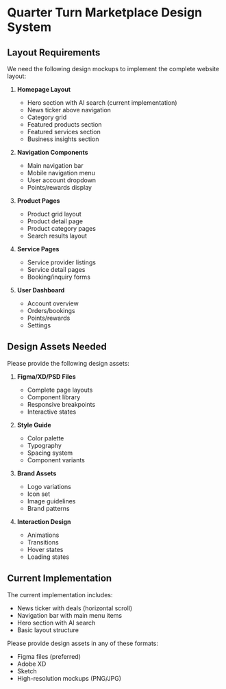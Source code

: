 # Quarter Turn Marketplace Design System

## Layout Requirements

We need the following design mockups to implement the complete website layout:

1. **Homepage Layout**
   - Hero section with AI search (current implementation)
   - News ticker above navigation
   - Category grid
   - Featured products section
   - Featured services section
   - Business insights section

2. **Navigation Components**
   - Main navigation bar
   - Mobile navigation menu
   - User account dropdown
   - Points/rewards display

3. **Product Pages**
   - Product grid layout
   - Product detail page
   - Product category pages
   - Search results layout

4. **Service Pages**
   - Service provider listings
   - Service detail pages
   - Booking/inquiry forms

5. **User Dashboard**
   - Account overview
   - Orders/bookings
   - Points/rewards
   - Settings

## Design Assets Needed

Please provide the following design assets:

1. **Figma/XD/PSD Files**
   - Complete page layouts
   - Component library
   - Responsive breakpoints
   - Interactive states

2. **Style Guide**
   - Color palette
   - Typography
   - Spacing system
   - Component variants

3. **Brand Assets**
   - Logo variations
   - Icon set
   - Image guidelines
   - Brand patterns

4. **Interaction Design**
   - Animations
   - Transitions
   - Hover states
   - Loading states

## Current Implementation

The current implementation includes:
- News ticker with deals (horizontal scroll)
- Navigation bar with main menu items
- Hero section with AI search
- Basic layout structure

Please provide design assets in any of these formats:
- Figma files (preferred)
- Adobe XD
- Sketch
- High-resolution mockups (PNG/JPG) 